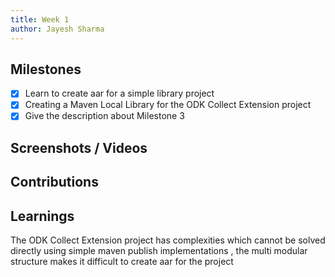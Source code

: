 ```yaml
---
title: Week 1
author: Jayesh Sharma 
---
```


## Milestones
- [X] Learn to create aar for a simple library project
- [X] Creating a Maven Local Library for the ODK Collect Extension project
- [X] Give the description about Milestone 3

## Screenshots / Videos 

## Contributions

## Learnings
The ODK Collect Extension project has complexities which cannot be solved directly using simple maven publish implementations , the multi modular structure makes it difficult to create aar for the project